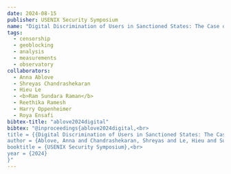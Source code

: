```yaml
---
date: 2024-08-15
publisher: USENIX Security Symposium
name: "Digital Discrimination of Users in Sanctioned States: The Case of the Cuba Embargo"
tags:
  - censorship
  - geoblocking
  - analysis
  - measurements
  - observatory
collaborators:
  - Anna Ablove 
  - Shreyas Chandrashekaran
  - Hieu Le
  - <b>Ram Sundara Raman</b>
  - Reethika Ramesh
  - Harry Oppenheimer
  - Roya Ensafi
bibtex-title: "ablove2024digital"
bibtex: "@inproceedings{ablove2024digital,<br>
title = {{Digital Discrimination of Users in Sanctioned States: The Case of the Cuba Embargo}},<br>
author = {Ablove, Anna and Chandrashekaran, Shreyas and Le, Hieu and Sundara Raman, Ram and Ramesh, Rethika and Ensafi, Roya},<br>
booktitle = {USENIX Security Symposium},<br>
year = {2024}
}"
---
```

